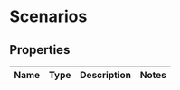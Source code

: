 
# Scenarios

## Properties
Name | Type | Description | Notes
------------ | ------------- | ------------- | -------------



